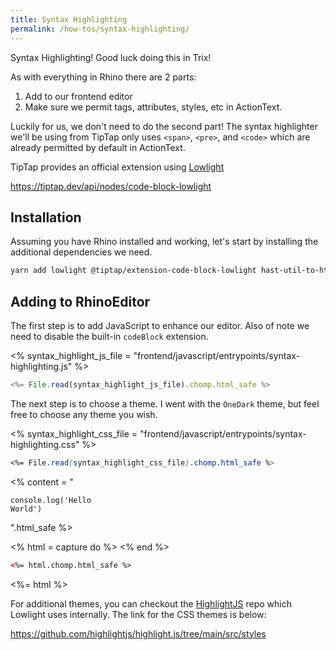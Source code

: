```yaml
---
title: Syntax Highlighting
permalink: /how-tos/syntax-highlighting/
---
```


Syntax Highlighting! Good luck doing this in Trix!

As with everything in Rhino there are 2 parts:

1. Add to our frontend editor
1. Make sure we permit tags, attributes, styles, etc in ActionText.

Luckily for us, we don't need to do the second part! The syntax highlighter we'll be using from TipTap only uses `<span>`, `<pre>`, and `<code>` which are already permitted by default in ActionText.

TipTap provides an official extension using [Lowlight](https://github.com/wooorm/lowlight)

<https://tiptap.dev/api/nodes/code-block-lowlight>

## Installation

Assuming you have Rhino installed and working, let's start by installing the additional dependencies we need.

```bash
yarn add lowlight @tiptap/extension-code-block-lowlight hast-util-to-html he
```

## Adding to RhinoEditor


The first step is to add JavaScript to enhance our editor. Also of note we need to disable
the built-in `codeBlock` extension.

<% syntax_highlight_js_file = "frontend/javascript/entrypoints/syntax-highlighting.js" %>

```js
<%= File.read(syntax_highlight_js_file).chomp.html_safe %>
```

The next step is to choose a theme. I went with the `OneDark` theme, but feel free to choose any theme you wish.

<% syntax_highlight_css_file = "frontend/javascript/entrypoints/syntax-highlighting.css" %>

```css
<%= File.read(syntax_highlight_css_file).chomp.html_safe %>
```

<% content = "<pre><code class='highlight-js'>console.log('Hello World')</code></pre>".html_safe %>

<script type="module">
// Sometimes inputs get cached. We need to fix that.
document.querySelector("#syntax-highlight-input").setAttribute("value", "<%= content %>")
</script>

<style type="text/css" data-turbo-track="reload">
<%= File.read(syntax_highlight_css_file).chomp.html_safe %>
</style>

<% html = capture do %>
<input type="hidden" class="rhino-editor-input" id="syntax-highlight-input" value="<%= content %>">
<rhino-editor id="syntax-highlight-editor" input="syntax-highlight-input"></rhino-editor>
<% end %>

```html
<%= html.chomp.html_safe %>
```

<%= html %>

For additional themes, you can checkout the [HighlightJS](https://github.com/highlightjs/highlight.js) repo which Lowlight uses internally. The link for the CSS themes is below:

<https://github.com/highlightjs/highlight.js/tree/main/src/styles>
